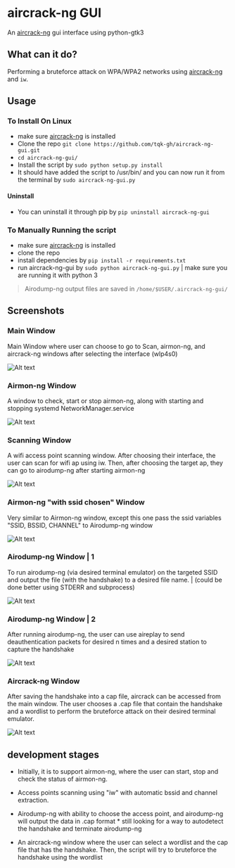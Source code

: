 # aircrack-ng GUI

An [aircrack-ng](https://www.github.com/aircrack-ng/aircrack-ng) gui interface using python-gtk3

## What can it do?
Performing a bruteforce attack on WPA/WPA2 networks using [aircrack-ng](https://www.github.com/aircrack-ng/aircrack-ng) and `iw`.

## Usage
### To Install On Linux
* make sure [aircrack-ng](https://www.github.com/aircrack-ng/aircrack-ng) is installed
* Clone the repo `git clone https://github.com/tqk-gh/aircrack-ng-gui.git`
* `cd aircrack-ng-gui/`
* Install the script by `sudo python setup.py install`
* It should have added the script to /usr/bin/ and you can now run it from the terminal by `sudo aircrack-ng-gui.py`

#### Uninstall
* You can uninstall it through pip by `pip uninstall aircrack-ng-gui`


### To Manually Running the script
* make sure [aircrack-ng](https://www.github.com/aircrack-ng/aircrack-ng) is installed
* clone the repo
* install dependencies by `pip install -r requirements.txt`
* run aircrack-ng-gui by `sudo python aircrack-ng-gui.py` | make sure you are running it with python 3

> Airodump-ng output files are saved in `/home/$USER/.aircrack-ng-gui/`

## Screenshots

### Main Window
Main Window where user can choose to go to Scan, airmon-ng, and aircrack-ng windows after selecting the interface (wlp4s0)

![Alt text](screenshots/1.png?raw=true "ScreenShot 1")

### Airmon-ng  Window
A window to check, start or stop airmon-ng, along with starting and stopping systemd NetworkManager.service

![Alt text](screenshots/9.png?raw=true "ScreenShot 9")

### Scanning Window
A wifi access point scanning window. After choosing their interface, the user can scan for wifi ap using iw. Then, after choosing the target ap, they can go to airodump-ng after starting airmon-ng

![Alt text](screenshots/2.png?raw=true "ScreenShot 2")

### Airmon-ng "with ssid chosen" Window
Very similar to Airmon-ng window, except this one pass the ssid variables "SSID, BSSID, CHANNEL" to Airodump-ng window

![Alt text](screenshots/3.png?raw=true "ScreenShot 3")

### Airodump-ng Window | 1
To run airodump-ng (via desired terminal emulator) on the targeted SSID and output the file (with the handshake) to a desired file name. | (could be done better using STDERR and subprocess)

![Alt text](screenshots/5.png?raw=true "ScreenShot 5")



### Airodump-ng Window | 2
After running airodump-ng, the user can use aireplay to send deauthentication packets for desired n times and a desired station to capture the handshake

![Alt text](screenshots/6.png?raw=true "ScreenShot 6")

### Aircrack-ng Window
After saving the handshake into a cap file, aircrack can be accessed from the main window. The user chooses a .cap file that contain the handshake and a wordlist to perform the bruteforce attack on their desired terminal emulator.

![Alt text](screenshots/8.png?raw=true "ScreenShot 8")

## development stages
* Initially, it is to support airmon-ng, where the user can start, stop and check the status of airmon-ng.

* Access points scanning using "iw" with automatic bssid and channel extraction.

* Airodump-ng with ability to choose the access point, and airodump-ng will output the data in .cap format  * still looking for a way to autodetect the handshake and terminate airodump-ng

* An aircrack-ng window where the user can select a wordlist and the cap file that has the handshake. Then, the script will try to bruteforce the handshake using the wordlist

